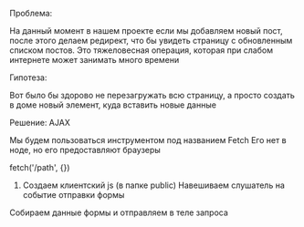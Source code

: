 Проблема:

На данный момент в нашем проекте если мы добавляем новый пост, после этого делаем редирект,
что бы увидеть страницу с обновленным списком постов.
Это тяжеловесная операция, которая при слабом интернете может занимать много времени

Гипотеза:

Вот было бы здорово не перезагружать всю страницу, а просто создать в доме новый элемент, куда вставить новые данные

Решение: AJAX

Мы будем пользоваться инструментом под названием Fetch
Его нет в ноде, но его предоставляют браузеры

fetch('/path', {})

1. Создаем клиентский js (в папке public)
   Навешиваем слушатель на событие отправки формы

Собираем данные формы и отправляем в теле запроса

<script>
document.forms.postsForm.addEventListener("submit", async (e) => {
  e.preventDefault();
    const formData = Object.fromEntries(new FormData(e.target));

    const response = await fetch("/posts/add", {
    method: "POST",
    headers: {
    "Content-Type": "application/json",
    },
    body: JSON.stringify(formData),
    });

    const dataFromServer = await response.json();
    console.log(dataFromServer);
    });
</script>
